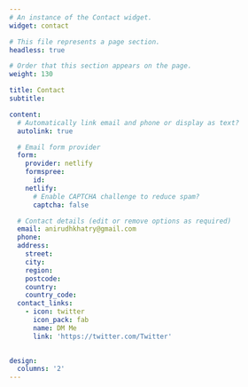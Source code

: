 ```yaml
---
# An instance of the Contact widget.
widget: contact

# This file represents a page section.
headless: true

# Order that this section appears on the page.
weight: 130

title: Contact
subtitle:

content:
  # Automatically link email and phone or display as text?
  autolink: true

  # Email form provider
  form:
    provider: netlify
    formspree:
      id:
    netlify:
      # Enable CAPTCHA challenge to reduce spam?
      captcha: false

  # Contact details (edit or remove options as required)
  email: anirudhkhatry@gmail.com
  phone: 
  address:
    street: 
    city: 
    region: 
    postcode: 
    country: 
    country_code: 
  contact_links:
    - icon: twitter
      icon_pack: fab
      name: DM Me
      link: 'https://twitter.com/Twitter'
    

design:
  columns: '2'
---
```

